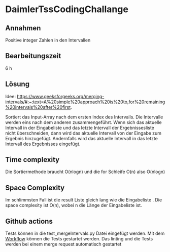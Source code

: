 # DaimlerTssCodingChallange

## Annahmen
 Positive integer Zahlen in den Intervallen

## Bearbeitungszeit
6 h

## Lösung
Idee: https://www.geeksforgeeks.org/merging-intervals/#:~:text=A%20simple%20approach%20is%20to,for%20remaining%20intervals%20after%20first.

Sortiert das Input-Array nach dem ersten Index des Intervalls.
Die Intervalle werden eins nach dem anderen zusammengeführt. Wenn sich das aktuelle Intervall in der Eingabeliste und das letzte Intervall der Ergebnissesliste nicht überschneiden, dann wird das aktuelle Intervall von der Eingabe zum Ergebnis hinzugefügt. Andernfalls wird das aktuelle Intervall in das letzte Intervall des Ergebnisses eingefügt.


## Time complexity
Die Sortiermethode braucht O(nlogn) und die for Schleife O(n) also O(nlogn)


## Space Complexity
Im schlimmsten Fall ist die result Liste gleich lang wie die Eingabeliste . Die space complexity ist O(n), wobei n die Länge der Eingabeliste ist.

## Github actions
Tests können in die test_mergeIntervals.py Datei eingefügt werden.
Mit dem [Workflow](https://github.com/DennisWeggenmann/DaimlerTssCodingChallange/actions/workflows/manual_workflow.yml) können die Tests gestartet werden. 
Das linting und die Tests werden bei einem merge request automatisch gestartet 
